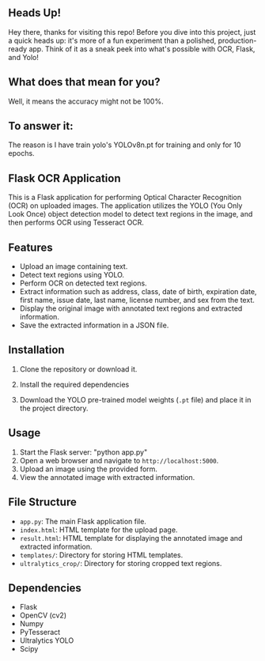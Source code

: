 ## Heads Up!

Hey there, thanks for visiting this repo! Before you dive into this project, just a quick heads up: it's more of a fun experiment than a polished, production-ready app. Think of it as a sneak peek into what's possible with OCR, Flask, and Yolo!

## What does that mean for you?  
Well, it means the accuracy might not be 100%.

## To answer it: 
The reason is I have train yolo's YOLOv8n.pt for training and only for 10 epochs. 

## Flask OCR Application

This is a Flask application for performing Optical Character Recognition (OCR) on uploaded images. The application utilizes the YOLO (You Only Look Once) object detection model to detect text regions in the image, and then performs OCR using Tesseract OCR.

## Features

- Upload an image containing text.
- Detect text regions using YOLO.
- Perform OCR on detected text regions.
- Extract information such as address, class, date of birth, expiration date, first name, issue date, last name, license number, and sex from the text.
- Display the original image with annotated text regions and extracted information.
- Save the extracted information in a JSON file.

## Installation

1. Clone the repository or download it.

2. Install the required dependencies

3. Download the YOLO pre-trained model weights (`.pt` file) and place it in the project directory.

## Usage

1. Start the Flask server: "python app.py"  
2. Open a web browser and navigate to `http://localhost:5000`.
3. Upload an image using the provided form.
4. View the annotated image with extracted information.

## File Structure

- `app.py`: The main Flask application file.
- `index.html`: HTML template for the upload page.
- `result.html`: HTML template for displaying the annotated image and extracted information.
- `templates/`: Directory for storing HTML templates.
- `ultralytics_crop/`: Directory for storing cropped text regions.

## Dependencies

- Flask
- OpenCV (cv2)
- Numpy
- PyTesseract
- Ultralytics YOLO
- Scipy
